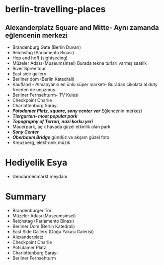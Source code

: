 # berlin-travelling-places

## Alexanderplatz Square and Mitte- Aynı zamanda eğlencenin merkezi
- Brandenburg Gate (Berlin Duvarı)
- Reichstag (Parlamento Binası)
- Hop and hoff (sightseeing)
- Müzeler Adası (Museumsinsel) Burada tekne turları varmış saatlik
- River Spree tour
- East side gallery
- Berliner dom (Berlin Katedrali)
- Kaufland - Almanyanın en ünlü süper marketi- Buradan çikolata al duty freeden de ucuzmuş
- Berliner Fernsehturm- TV Kulesi
- Checkpoint Charlie
- Charlottenburg Sarayı
- ***Potsdamer Platz, square, sony center var*** Eğlencenin merkezi
- ***Tiergarten- most popular park***
- ***Topography of Terrori, nazi korku yeri***
- Mauerpark, açık havada güzel etkinlik olan park
- ***Sony Center***
- ***Oberbaum Bridge*** gündüz ve akşam güzel foto
- Kreuzberg, elektronik müzik

# Hediyelik Esya
- Gendarmenmarkt meydanı

# Summary
- Brandenburger Tor
- Müzeler Adası (Museumsinsel)
- Reichstag (Parlamento Binası)
- Berliner Dom (Berlin Katedrali)
- East Side Gallery (Doğu Yakası Galerisi)
- Alexanderplatz
- Checkpoint Charlie
- Potsdamer Platz
- Charlottenburg Sarayı
- Berliner Fernsehturm
